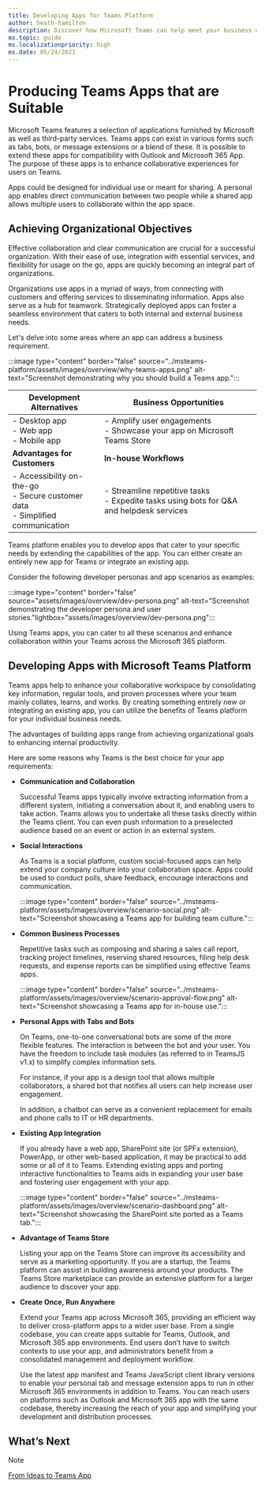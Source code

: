 ```yaml
---
title: Developing Apps for Teams Platform
author: heath-hamilton
description: Discover how Microsoft Teams can help meet your business needs by building custom apps on Teams platform. 
ms.topic: guide
ms.localizationpriority: high
ms.date: 05/24/2021
---
```


# Producing Teams Apps that are Suitable

Microsoft Teams features a selection of applications furnished by Microsoft as well as third-party services. Teams apps can exist in various forms such as tabs, bots, or message extensions or a blend of these. It is possible to extend these apps for compatibility with Outlook and Microsoft 365 App. The purpose of these apps is to enhance collaborative experiences for users on Teams.

Apps could be designed for individual use or meant for sharing. A personal app enables direct communication between two people while a shared app allows multiple users to collaborate within the app space.

## Achieving Organizational Objectives

Effective collaboration and clear communication are crucial for a successful organization. With their ease of use, integration with essential services, and flexibility for usage on the go, apps are quickly becoming an integral part of organizations. 

Organizations use apps in a myriad of ways, from connecting with customers and offering services to disseminating information. Apps also serve as a hub for teamwork. Strategically deployed apps can foster a seamless environment that caters to both internal and external business needs.

Let's delve into some areas where an app can address a business requirement.

:::image type="content" border="false" source="../msteams-platform/assets/images/overview/why-teams-apps.png" alt-text="Screenshot demonstrating why you should build a Teams app.":::

| **Development Alternatives** | **Business Opportunities** |
| --- | --- |
| - Desktop app <br> - Web app <br> - Mobile app | - Amplify user engagements <br> - Showcase your app on Microsoft Teams Store |
| **Advantages for Customers** | **In-house Workflows** |
| - Accessibility on-the-go <br> - Secure customer data <br> - Simplified communication | - Streamline repetitive tasks <br> - Expedite tasks using bots for Q&A and helpdesk services |

Teams platform enables you to develop apps that cater to your specific needs by extending the capabilities of the app. You can either create an entirely new app for Teams or integrate an existing app.

Consider the following developer personas and app scenarios as examples:

:::image type="content" border="false" source="assets/images/overview/dev-persona.png" alt-text="Screenshot demonstrating the developer persona and user stories."lightbox="assets/images/overview/dev-persona.png":::

Using Teams apps, you can cater to all these scenarios and enhance collaboration within your Teams across the Microsoft 365 platform.

## Developing Apps with Microsoft Teams Platform

Teams apps help to enhance your collaborative workspace by consolidating key information, regular tools, and proven processes where your team mainly collates, learns, and works. By creating something entirely new or integrating an existing app, you can utilize the benefits of Teams platform for your individual business needs.

The advantages of building apps range from achieving organizational goals to enhancing internal productivity.

Here are some reasons why Teams is the best choice for your app requirements:

* **Communication and Collaboration**

    Successful Teams apps typically involve extracting information from a different system, initiating a conversation about it, and enabling users to take action. Teams allows you to undertake all these tasks directly within the Teams client. You can even push information to a preselected audience based on an event or action in an external system.

* **Social Interactions**

    As Teams is a social platform, custom social-focused apps can help extend your company culture into your collaboration space. Apps could be used to conduct polls, share feedback, encourage interactions and communication.

    :::image type="content" border="false" source="../msteams-platform/assets/images/overview/scenario-social.png" alt-text="Screenshot showcasing a Teams app for building team culture.":::

* **Common Business Processes**

    Repetitive tasks such as composing and sharing a sales call report, tracking project timelines, reserving shared resources, filing help desk requests, and expense reports can be simplified using effective Teams apps.

    :::image type="content" border="false" source="../msteams-platform/assets/images/overview/scenario-approval-flow.png" alt-text="Screenshot showcasing a Teams app for in-house use.":::

* **Personal Apps with Tabs and Bots**

    On Teams, one-to-one conversational bots are some of the more flexible features. The interaction is between the bot and your user. You have the freedom to include task modules (as referred to in TeamsJS v1.x) to simplify complex information sets.

    For instance, if your app is a design tool that allows multiple collaborators, a shared bot that notifies all users can help increase user engagement.

    In addition, a chatbot can serve as a convenient replacement for emails and phone calls to IT or HR departments.

* **Existing App Integration**

    If you already have a web app, SharePoint site (or SPFx extension), PowerApp, or other web-based application, it may be practical to add some or all of it to Teams. Extending existing apps and porting interactive functionalities to Teams aids in expanding your user base and fostering user engagement with your app.

    :::image type="content" border="false" source="../msteams-platform/assets/images/overview/scenario-dashboard.png" alt-text="Screenshot showcasing the SharePoint site ported as a Teams tab.":::

* **Advantage of Teams Store**

    Listing your app on the Teams Store can improve its accessibility and serve as a marketing opportunity. If you are a startup, the Teams platform can assist in building awareness around your products. The Teams Store marketplace can provide an extensive platform for a larger audience to discover your app.

* **Create Once, Run Anywhere**

    Extend your Teams app across Microsoft 365, providing an efficient way to deliver cross-platform apps to a wider user base. From a single codebase, you can create apps suitable for Teams, Outlook, and Microsoft 365 app environments. End users don’t have to switch contexts to use your app, and administrators benefit from a consolidated management and deployment workflow.

    Use the latest app manifest and Teams JavaScript client library versions to enable your personal tab and message extension apps to run in other Microsoft 365 environments in addition to Teams. You can reach users on platforms such as Outlook and Microsoft 365 app with the same codebase, thereby increasing the reach of your app and simplifying your development and distribution processes.

## What’s Next

> [!NOTE]
> [From Ideas to Teams App](overview-story.md)